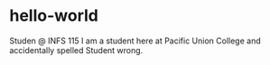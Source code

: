 # hello-world
Studen @ INFS 115
I am a student here at Pacific Union College and accidentally spelled Student wrong.
